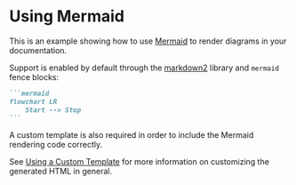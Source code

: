 # Using Mermaid

This is an example showing how to use [Mermaid](https://mermaid.js.org/) to render diagrams in your
documentation.

Support is enabled by default through the [markdown2](https://github.com/trentm/python-markdown2)
library and `mermaid` fence blocks:

````markdown
```mermaid
flowchart LR
    Start --> Stop
```
````

A custom template is also required in order to include the Mermaid rendering code correctly.

See [Using a Custom Template](../custom-template) for more information on customizing the generated
HTML in general.
